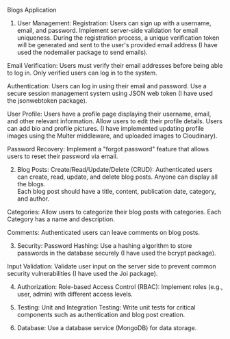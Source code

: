 Blogs Application
1. User Management:
Registration:
  Users can sign up with a username, email, and password.
Implement server-side validation for email uniqueness.
During the registration process, a unique verification token will be generated and sent to the user's provided email address (I have used the nodemailer package to send emails).

Email Verification:
Users must verify their email addresses before being able to log in.
Only verified users can log in to the system.

Authentication:
Users can log in using their email and password.
   Use a secure session management system using JSON web token (I have used the jsonwebtoken package).

User Profile:
Users have a profile page displaying their username, email, and other relevant information.
Allow users to edit their profile details.
Users can add bio and profile pictures.
(I have implemented updating profile images using the Multer middleware, and uploaded images to Cloudinary). 

Password Recovery:
Implement a "forgot password" feature that allows users to reset their password via email.

2. Blog Posts:
Create/Read/Update/Delete (CRUD):
    Authenticated users can create, read, update, and delete blog posts.
Anyone can display all the blogs.  
  Each blog post should have a title, content, publication date, category, and author.

Categories:
Allow users to categorize their blog posts with categories.
Each Category has a name and description.

Comments:
Authenticated users can leave comments on blog posts.

3. Security:
Password Hashing:
Use a hashing algorithm to store passwords in the database securely (I have used the bcrypt package).

Input Validation:
Validate user input on the server side to prevent common security vulnerabilities (I have used the Joi package).

4. Authorization:
Role-based Access Control (RBAC):
Implement roles (e.g., user, admin) with different access levels.

5. Testing:
Unit and Integration Testing:
Write unit tests for critical components such as authentication and blog post creation.

6. Database:
 Use a database service (MongoDB) for data storage.
